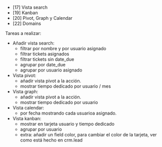 - [17] Vista search
- [19] Kanban
- [20] Pivot, Graph y Calendar
- [22] Domains


Tareas a realizar:
- Añadir vista search:
  - filtrar por nombre y por usuario asignado
  - filtrar tickets asignados
  - filtrar tickets sin date_due
  - agrupar por date_due
  - agrupar por usuario asignado
- Vista pivot:
  - añadir vista pivot a la acción.
  - mostrar tiempo dedicado por usuario / mes
- Vista graph:
  - añadir vista pivot a la acción.
  - mostrar tiempo dedicado por usuario
- Vista calendar:
  - por fecha mostrando cada usuarioa asignado.
- Vista kanban:
  - mostrar en tarjeta usuario y tiempo dedicado
  - agrupar por usuario
  - extra: añadir un field color, para cambiar el color de la tarjeta, ver como está hecho en crm.lead
